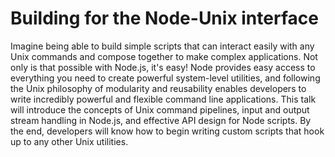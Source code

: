 # Building for the Node-Unix interface

Imagine being able to build simple scripts that can interact easily with any
Unix commands and compose together to make complex applications. Not only is
that possible with Node.js, it's easy! Node provides easy access to everything
you need to create powerful system-level utilities, and following the Unix
philosophy of modularity and reusability enables developers to write
incredibly powerful and flexible command line applications. This talk will
introduce the concepts of Unix command pipelines, input and output stream
handling in Node.js, and effective API design for Node scripts. By the end,
developers will know how to begin writing custom scripts that hook up to any
other Unix utilities.
